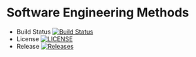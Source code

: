 # Software Engineering Methods

- Build Status [![Build Status](https://travis-ci.org/thantzintzw/sem.svg?branch=master)](https://travis-ci.org/thantzintzw/sem)
- License [![LICENSE](https://img.shields.io/github/license/thantzintzw/sem.svg?style=flat-square)](https://github.com/thantzintzw/sem/blob/master/LICENSE)
- Release [![Releases](https://img.shields.io/github/release/thantzintzw/sem/all.svg?style=flat-square)](https://github.com/thantzintzw/sem/releases)